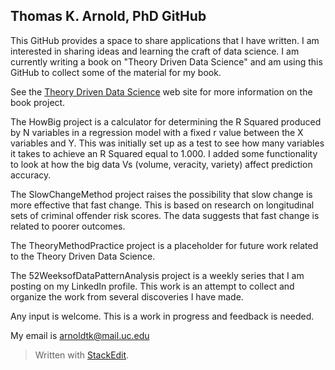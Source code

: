 ﻿

## Thomas K. Arnold, PhD GitHub
This GitHub provides a space to share applications that I have written.  I am interested in sharing ideas and learning the craft of data science.  I am currently writing a book on "Theory Driven Data Science" and am using this GitHub to collect some of the material for my book.

See the [Theory Driven Data Science](https://TheoryDrivenDataScience.com) web site for more information on the book project.

The HowBig project is a calculator for determining the R Squared produced by N variables in a regression model with a fixed r value between the X variables and Y.  This was initially set up as a test to see how many variables it takes to achieve an R Squared equal to 1.000.  I added some functionality to look at how the big data Vs (volume, veracity, variety) affect prediction accuracy.

The SlowChangeMethod project raises the possibility that slow change is more effective that fast change.  This is based on research on longitudinal sets of criminal offender risk scores. The data suggests that fast change is related to poorer outcomes.

The TheoryMethodPractice project is a placeholder for future work related to the Theory Driven Data Science.

The 52WeeksofDataPatternAnalysis project is a weekly series that I am posting on my LinkedIn profile.  This work is an attempt to collect and organize the work from several discoveries I have made.

Any input is welcome.  This is a work in progress and feedback is needed.

My email is [arnoldtk@mail.uc.edu](mailto:arnoldtk@mail.uc.edu)
> Written with [StackEdit](https://stackedit.io/).
